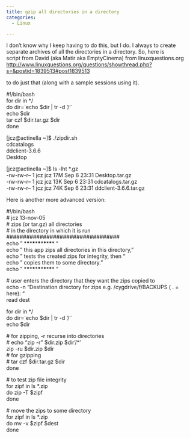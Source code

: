 ```yaml
---
title: gzip all directories in a directory
categories:
  - Linux

---
```

I don&#8217;t know why I keep having to do this, but I do. I always to create  
separate archives of all the directories in a directory. So, here is  
script from David (aka Matir aka EmptyCinema) from linuxquestions.org <http://www.linuxquestions.org/questions/showthread.php?s=&postid=1839513#post1839513>

to do just that (along with a sample sessions using it).

#!/bin/bash  
for dir in */  
do dir=\`echo $dir | tr -d &#8216;/&#8217;\`  
echo $dir  
tar czf $dir.tar.gz $dir  
done

[jcz@actinella ~]$ ./zipdir.sh  
cdcatalogs  
ddclient-3.6.6  
Desktop

[jcz@actinella ~]$ ls -lht *.gz  
-rw-rw-r&#8211; 1 jcz jcz 17M Sep 6 23:31 Desktop.tar.gz  
-rw-rw-r&#8211; 1 jcz jcz 13K Sep 6 23:31 cdcatalogs.tar.gz  
-rw-rw-r&#8211; 1 jcz jcz 74K Sep 6 23:31 ddclient-3.6.6.tar.gz

Here is another more advanced version:

#!/bin/bash  
\# jcz 13-nov-05  
\# zips (or tar.gz) all directories  
\# in the directory in which it is run  
##################################  
echo &#8221; \***\***\***\***\***\***\***\***\***\**** &#8220;  
echo &#8221; this app zips all directories in this directory,&#8221;  
echo &#8221; tests the created zips for integrity, then &#8220;  
echo &#8221; copies them to some directory.&#8221;  
echo &#8221; \***\***\***\***\***\***\***\***\***\**** &#8220;

\# user enters the directory that they want the zips copied to  
echo -n &#8220;Destination directory for zips e.g. /cygdrive/f/BACKUPS ( . =  
here): &#8220;  
read dest

for dir in */  
do dir=\`echo $dir | tr -d &#8216;/&#8217;\`  
echo $dir

\# for zipping, -r recurse into directories  
\# echo &#8220;zip -r&#8221; $dir.zip $dir&#8217;/*&#8217;  
zip -ru $dir.zip $dir  
\# for gzipping  
\# tar czf $dir.tar.gz $dir  
done

\# to test zip file integrity  
for zipf in ls *.zip  
do zip -T $zipf  
done

\# move the zips to some directory  
for zipf in ls *.zip  
do mv -v $zipf $dest  
done